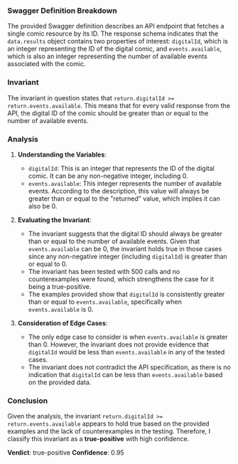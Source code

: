 ### Swagger Definition Breakdown
The provided Swagger definition describes an API endpoint that fetches a single comic resource by its ID. The response schema indicates that the `data.results` object contains two properties of interest: `digitalId`, which is an integer representing the ID of the digital comic, and `events.available`, which is also an integer representing the number of available events associated with the comic.

### Invariant
The invariant in question states that `return.digitalId >= return.events.available`. This means that for every valid response from the API, the digital ID of the comic should be greater than or equal to the number of available events.

### Analysis
1. **Understanding the Variables**: 
   - `digitalId`: This is an integer that represents the ID of the digital comic. It can be any non-negative integer, including 0.
   - `events.available`: This integer represents the number of available events. According to the description, this value will always be greater than or equal to the "returned" value, which implies it can also be 0.

2. **Evaluating the Invariant**: 
   - The invariant suggests that the digital ID should always be greater than or equal to the number of available events. Given that `events.available` can be 0, the invariant holds true in those cases since any non-negative integer (including `digitalId`) is greater than or equal to 0.
   - The invariant has been tested with 500 calls and no counterexamples were found, which strengthens the case for it being a true-positive.
   - The examples provided show that `digitalId` is consistently greater than or equal to `events.available`, specifically when `events.available` is 0.

3. **Consideration of Edge Cases**: 
   - The only edge case to consider is when `events.available` is greater than 0. However, the invariant does not provide evidence that `digitalId` would be less than `events.available` in any of the tested cases.
   - The invariant does not contradict the API specification, as there is no indication that `digitalId` can be less than `events.available` based on the provided data.

### Conclusion
Given the analysis, the invariant `return.digitalId >= return.events.available` appears to hold true based on the provided examples and the lack of counterexamples in the testing. Therefore, I classify this invariant as a **true-positive** with high confidence.

**Verdict**: true-positive
**Confidence**: 0.95
